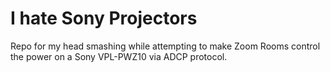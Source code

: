 # I hate Sony Projectors
Repo for my head smashing while attempting to make Zoom Rooms control the power on a Sony VPL-PWZ10 via ADCP protocol.
